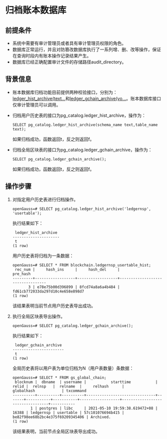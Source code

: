 # 归档账本数据库<a name="ZH-CN_TOPIC_0000001099967652"></a>

## 前提条件<a name="zh-cn_topic_0059778013_sfe45a1031ec347ba820649c0cec52027"></a>

-   系统中需要有审计管理员或者具有审计管理员权限的角色。
-   数据库正常运行，并且对防篡改数据库执行了一系列增、删、改等操作，保证在查询时段内有账本操作记录结果产生。
-   数据库已经正确配置审计文件的存储路径audit\_directory。

## 背景信息<a name="zh-cn_topic_0059778013_s15667753cb2542158661ae3f96cab067"></a>

-   账本数据库归档功能目前提供两种校验接口，分别为：[ledger\_hist\_archive\(text...](账本数据库的函数.md#li18806468138)和[ledger\_gchain\_archive\(vo...](账本数据库的函数.md#li988064691317)。账本数据库接口仅审计管理员可以调用。
-   归档用户历史表的接口为pg\_catalog.ledger\_hist\_archive，操作为：

    ```
    SELECT pg_catalog.ledger_hist_archive(schema_name text,table_name text);
    ```

    如果归档成功，函数返回t，反之则返回f。

-   归档全局区块表的接口为pg\_catalog.ledger\_gchain\_archive，操作为：

    ```
    SELECT pg_catalog.ledger_gchain_archive();
    ```

    如果归档成功，函数返回t，反之则返回f。


## 操作步骤<a name="section199001315531"></a>

1.  对指定用户历史表进行归档操作。

    ```
    openGauss=# SELECT pg_catalog.ledger_hist_archive('ledgernsp', 'usertable');
    ```

    执行结果如下：

    ```
     ledger_hist_archive
    ---------------------
     t
    (1 row)
    ```

    用户历史表将归档为一条数据：

    ```
    openGauss=# SELECT * FROM blockchain.ledgernsp_usertable_hist;
     rec_num |     hash_ins     |     hash_del     |             pre_hash
    ---------+------------------+------------------+----------------------------------
           3 | e78e75b00d396899 | 8fcd74a8a6a4b484 | fd61cb772033da297d10c4e658e898d7
    (1 row)
    ```

    该结果表明当前节点用户历史表导出成功。

2.  执行全局区块表导出操作。

    ```
    openGauss=# SELECT pg_catalog.ledger_gchain_archive();
    ```

    执行结果如下：

    ```
     ledger_gchain_archive
    -----------------------
     t
    (1 row)
    ```

    全局历史表将以用户表为单位归档为N（用户表数量）条数据：

    ```
    openGauss=# SELECT * FROM gs_global_chain;
     blocknum |  dbname  | username |           starttime           | relid |  relnsp   |  relname  |     relhash      |            globalhash            | txcommand
    ----------+----------+----------+-------------------------------+-------+-----------+-----------+------------------+----------------------------------+-----------
            1 | postgres | libc     | 2021-05-10 19:59:38.619472+08 | 16388 | ledgernsp | usertable | 57c101076694b415 | be82f98ee68b2bc4e375f69209345406 | Archived.
    (1 row)
    ```

    该结果表明，当前节点全局区块表导出成功。

